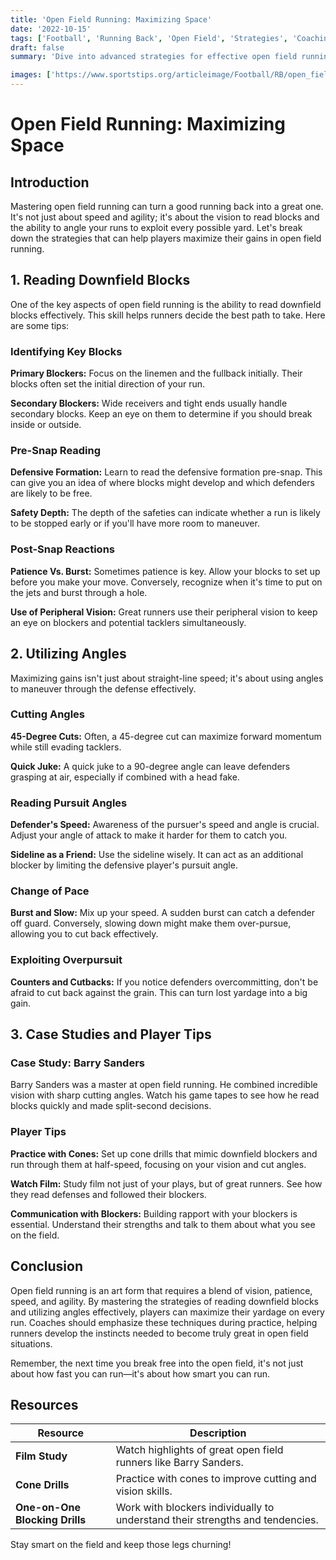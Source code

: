 ```yaml
---
title: 'Open Field Running: Maximizing Space'
date: '2022-10-15'
tags: ['Football', 'Running Back', 'Open Field', 'Strategies', 'Coaching Tips', 'Player Skills', 'Angle Running', 'Downfield Blocks', 'Gains']
draft: false
summary: 'Dive into advanced strategies for effective open field running, focusing on reading downfield blocks and utilizing angles to maximize yardage gains.'

images: ['https://www.sportstips.org/articleimage/Football/RB/open_field_running_maximizing_space.webp']
---
```


# Open Field Running: Maximizing Space

## Introduction

Mastering open field running can turn a good running back into a great one. It's not just about speed and agility; it's about the vision to read blocks and the ability to angle your runs to exploit every possible yard. Let's break down the strategies that can help players maximize their gains in open field running.

## 1. Reading Downfield Blocks

One of the key aspects of open field running is the ability to read downfield blocks effectively. This skill helps runners decide the best path to take. Here are some tips:

### Identifying Key Blocks

**Primary Blockers:** Focus on the linemen and the fullback initially. Their blocks often set the initial direction of your run.

**Secondary Blockers:** Wide receivers and tight ends usually handle secondary blocks. Keep an eye on them to determine if you should break inside or outside.

### Pre-Snap Reading

**Defensive Formation:** Learn to read the defensive formation pre-snap. This can give you an idea of where blocks might develop and which defenders are likely to be free.

**Safety Depth:** The depth of the safeties can indicate whether a run is likely to be stopped early or if you'll have more room to maneuver.

### Post-Snap Reactions

**Patience Vs. Burst:** Sometimes patience is key. Allow your blocks to set up before you make your move. Conversely, recognize when it's time to put on the jets and burst through a hole.

**Use of Peripheral Vision:** Great runners use their peripheral vision to keep an eye on blockers and potential tacklers simultaneously.

## 2. Utilizing Angles

Maximizing gains isn't just about straight-line speed; it's about using angles to maneuver through the defense effectively.

### Cutting Angles

**45-Degree Cuts:** Often, a 45-degree cut can maximize forward momentum while still evading tacklers.

**Quick Juke:** A quick juke to a 90-degree angle can leave defenders grasping at air, especially if combined with a head fake.

### Reading Pursuit Angles

**Defender's Speed:** Awareness of the pursuer's speed and angle is crucial. Adjust your angle of attack to make it harder for them to catch you.

**Sideline as a Friend:** Use the sideline wisely. It can act as an additional blocker by limiting the defensive player's pursuit angle.

### Change of Pace

**Burst and Slow:** Mix up your speed. A sudden burst can catch a defender off guard. Conversely, slowing down might make them over-pursue, allowing you to cut back effectively.

### Exploiting Overpursuit

**Counters and Cutbacks:** If you notice defenders overcommitting, don't be afraid to cut back against the grain. This can turn lost yardage into a big gain.

## 3. Case Studies and Player Tips

### Case Study: Barry Sanders

Barry Sanders was a master at open field running. He combined incredible vision with sharp cutting angles. Watch his game tapes to see how he read blocks quickly and made split-second decisions.

### Player Tips

**Practice with Cones:** Set up cone drills that mimic downfield blockers and run through them at half-speed, focusing on your vision and cut angles.

**Watch Film:** Study film not just of your plays, but of great runners. See how they read defenses and followed their blockers.

**Communication with Blockers:** Building rapport with your blockers is essential. Understand their strengths and talk to them about what you see on the field.

## Conclusion

Open field running is an art form that requires a blend of vision, patience, speed, and agility. By mastering the strategies of reading downfield blocks and utilizing angles effectively, players can maximize their yardage on every run. Coaches should emphasize these techniques during practice, helping runners develop the instincts needed to become truly great in open field situations.

Remember, the next time you break free into the open field, it's not just about how fast you can run—it's about how smart you can run.

## Resources

| Resource | Description |
|----------|-------------|
| **Film Study** | Watch highlights of great open field runners like Barry Sanders. |
| **Cone Drills** | Practice with cones to improve cutting and vision skills. |
| **One-on-One Blocking Drills** | Work with blockers individually to understand their strengths and tendencies. |

Stay smart on the field and keep those legs churning!
```
